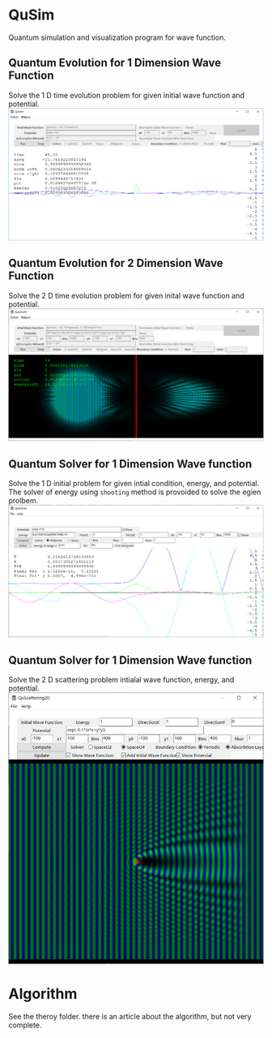 # QuSim
Quantum simulation and visualization program for wave function.

## Quantum Evolution for 1 Dimension Wave Function
Solve the 1 D time evolution problem for given initial wave function and potential.
![Quantum Evolution for 1 Dimsional Wave Function](screenshot/QuSim1DExample.png)

## Quantum Evolution for 2 Dimension Wave Function
Solve the 2 D time evolution problem for given inital wave function and potential.
![Quantum Evolution for 2 Dimsional Wave Function](screenshot/QuSim2DExample.png)

## Quantum Solver for 1 Dimension Wave function
Solve the 1 D initial problem for given intial condition, energy, and potential. The solver of energy using `shooting` method is provoided to solve the egien prolbem. 
![Quantum Evolution for 2 Dimsional Wave Function](screenshot/QuSolverExample.png)

## Quantum Solver for 1 Dimension Wave function
Solve the 2 D scattering problem intialal wave function, energy, and potential.
![Quantum Scattering for 2 Dimsional Wave Function](screenshot/QuScattering2DExample.png)

# Algorithm
 See the theroy folder. there is an article about the algorithm, but not very complete.
